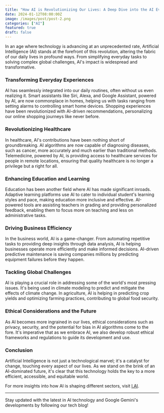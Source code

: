 ```yaml
---
title: "How AI is Revolutionizing Our Lives: A Deep Dive into the AI Evolution"
date: 2024-01-12T08:00:00Z
image: /images/post/post-2.png
categories: ["AI"]
featured: true
draft: false
---
```


In an age where technology is advancing at an unprecedented rate, Artificial Intelligence (AI) stands at the forefront of this revolution, altering the fabric of our daily lives in profound ways. From simplifying everyday tasks to solving complex global challenges, AI's impact is widespread and transformative.

### Transforming Everyday Experiences

AI has seamlessly integrated into our daily routines, often without us even realizing it. Smart assistants like Siri, Alexa, and Google Assistant, powered by AI, are now commonplace in homes, helping us with tasks ranging from setting alarms to controlling smart home devices. Shopping experiences have been revolutionized with AI-driven recommendations, personalizing our online shopping journeys like never before.

### Revolutionizing Healthcare

In healthcare, AI's contributions have been nothing short of groundbreaking. AI algorithms are now capable of diagnosing diseases, such as cancer, more accurately and much earlier than traditional methods. Telemedicine, powered by AI, is providing access to healthcare services for people in remote locations, ensuring that quality healthcare is no longer a privilege but a right for all.

### Enhancing Education and Learning

Education has been another field where AI has made significant inroads. Adaptive learning platforms use AI to cater to individual student's learning styles and pace, making education more inclusive and effective. AI-powered tools are assisting teachers in grading and providing personalized feedback, enabling them to focus more on teaching and less on administrative tasks.

### Driving Business Efficiency

In the business world, AI is a game-changer. From automating repetitive tasks to providing deep insights through data analysis, AI is helping businesses operate more efficiently and make informed decisions. AI-driven predictive maintenance is saving companies millions by predicting equipment failures before they happen.

### Tackling Global Challenges

AI is playing a crucial role in addressing some of the world's most pressing issues. It's being used in climate modeling to predict and mitigate the effects of climate change. In agriculture, AI is helping in predicting crop yields and optimizing farming practices, contributing to global food security.

### Ethical Considerations and the Future

As AI becomes more ingrained in our lives, ethical considerations such as privacy, security, and the potential for bias in AI algorithms come to the fore. It's imperative that as we embrace AI, we also develop robust ethical frameworks and regulations to guide its development and use.

### Conclusion

Artificial Intelligence is not just a technological marvel; it's a catalyst for change, touching every aspect of our lives. As we stand on the brink of an AI-dominated future, it's clear that this technology holds the key to a more efficient, accessible, and equitable world.

For more insights into how AI is shaping different sectors, visit [I.AI](https://www.wowaigc.com).

---

Stay updated with the latest in AI technology and Google Gemini's developments by following our tech blog!
